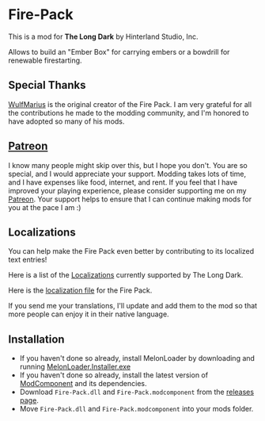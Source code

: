 # Fire-Pack

This is a mod for **The Long Dark** by Hinterland Studio, Inc.

Allows to build an "Ember Box" for carrying embers or a bowdrill for renewable firestarting.

## Special Thanks

[WulfMarius](https://github.com/WulfMarius) is the original creator of the Fire Pack. I am very grateful for all the contributions he made to the modding community, and I'm honored to have adopted so many of his mods.

## [Patreon](https://www.patreon.com/ds5678)

I know many people might skip over this, but I hope you don't. You are so special, and I would appreciate your support. Modding takes lots of time, and I have expenses like food, internet, and rent. If you feel that I have improved your playing experience, please consider supporting me on my [Patreon](https://www.patreon.com/ds5678). Your support helps to ensure that I can continue making mods for you at the pace I am :)

## Localizations

You can help make the Fire Pack even better by contributing to its localized text entries!

Here is a list of the [Localizations](https://github.com/ds5678/ModComponent/wiki/Localizations) currently supported by The Long Dark.

Here is the [localization file](https://github.com/ds5678/Fire-Pack/blob/master/Unity/Assets/Localization.json) for the Fire Pack.

If you send me your translations, I'll update and add them to the mod so that more people can enjoy it in their native language.

## Installation

* If you haven't done so already, install MelonLoader by downloading and running [MelonLoader.Installer.exe](https://github.com/HerpDerpinstine/MelonLoader/releases/latest/download/MelonLoader.Installer.exe)
* If you haven't done so already, install the latest version of [ModComponent](https://github.com/ds5678/ModComponent) and its dependencies.
* Download `Fire-Pack.dll` and `Fire-Pack.modcomponent` from the [releases page](https://github.com/ds5678/Fire-Pack/releases).
* Move `Fire-Pack.dll` and `Fire-Pack.modcomponent` into your mods folder.
